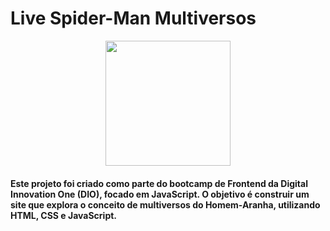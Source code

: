 # Live Spider-Man Multiversos

<div align="center">
  <img src="./assets/images/spider-man-01.png" width="200" height="200">
</div>

#### Este projeto foi criado como parte do bootcamp de Frontend da Digital Innovation One (DIO), focado em JavaScript. O objetivo é construir um site que explora o conceito de multiversos do Homem-Aranha, utilizando HTML, CSS e JavaScript.

